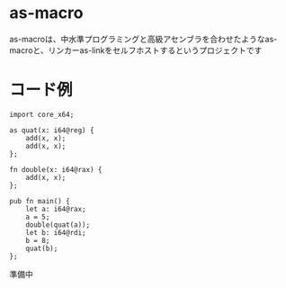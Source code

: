 # as-macro
as-macroは、中水準プログラミングと高級アセンブラを合わせたようなas-macroと、リンカーas-linkをセルフホストするというプロジェクトです
# コード例
```
import core_x64;

as quat(x: i64@reg) {
    add(x, x);
    add(x, x);
};

fn double(x: i64@rax) {
    add(x, x);
};

pub fn main() {
    let a: i64@rax;
    a = 5;
    double(quat(a));
    let b: i64@rdi;
    b = 8;
    quat(b);
};
```
準備中
